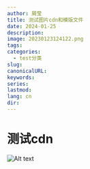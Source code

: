 ```yaml
---
author: 屑莹
title: 测试图片cdn和模版文件
date: 2024-01-25
description: 
image: 20230123124122.png
tags: 
categories:
  - test分类
slug: 
canonicalURL: 
keywords: 
series: 
lastmod: 
lang: cn
dir:
---
```

# 测试cdn 
![Alt text](20230123124122-1.png)